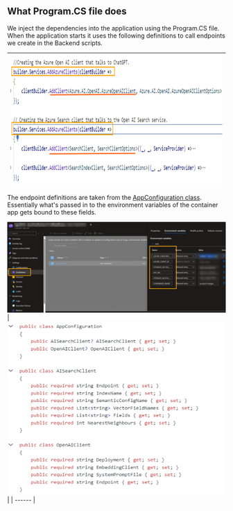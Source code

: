## What Program.CS file does

We inject the dependencies into the application using the Program.CS file. When the application starts it uses the following definitions to call endpoints we create in the Backend scripts.

|<img src='../media/02_CallingEndpoints.PNG' width='720' height='300'>|
| ------ |

The endpoint definitions are taken from the [AppConfiguration class](/src/api/ProductSearchAPI/Models/AppConfiguration.cs). Essentially what's passed in to the environment variables of the container app gets bound to these fields.

![alt text](../media/02_ContainerEnvironmentVariables.PNG)
|<img src='../media/02_AppConfig.PNG' width='500' height='400'>|
| ------ |

